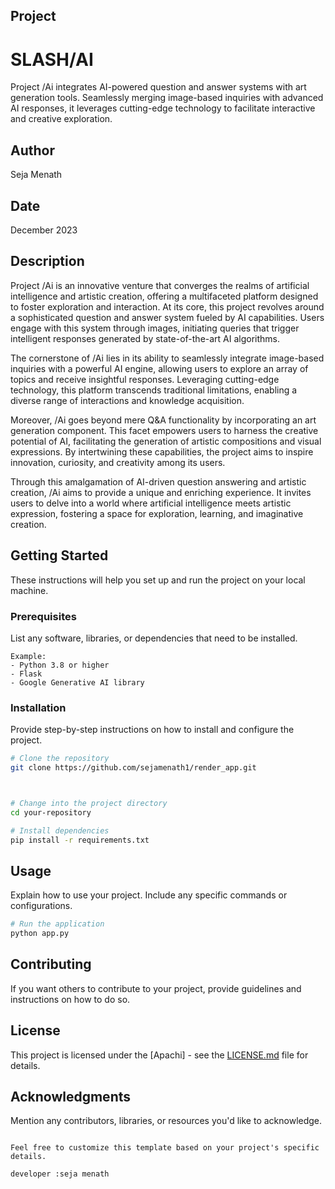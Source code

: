 
## Project 

# SLASH/AI

Project /Ai integrates AI-powered question and answer systems with art generation tools. Seamlessly merging image-based inquiries with advanced AI responses, it leverages cutting-edge technology to facilitate interactive and creative exploration.

## Author

Seja Menath

## Date

December 2023

## Description



Project /Ai is an innovative venture that converges the realms of artificial intelligence and artistic creation, offering a multifaceted platform designed to foster exploration and interaction. At its core, this project revolves around a sophisticated question and answer system fueled by AI capabilities. Users engage with this system through images, initiating queries that trigger intelligent responses generated by state-of-the-art AI algorithms.

The cornerstone of /Ai lies in its ability to seamlessly integrate image-based inquiries with a powerful AI engine, allowing users to explore an array of topics and receive insightful responses. Leveraging cutting-edge technology, this platform transcends traditional limitations, enabling a diverse range of interactions and knowledge acquisition.

Moreover, /Ai goes beyond mere Q&A functionality by incorporating an art generation component. This facet empowers users to harness the creative potential of AI, facilitating the generation of artistic compositions and visual expressions. By intertwining these capabilities, the project aims to inspire innovation, curiosity, and creativity among its users.

Through this amalgamation of AI-driven question answering and artistic creation, /Ai aims to provide a unique and enriching experience. It invites users to delve into a world where artificial intelligence meets artistic expression, fostering a space for exploration, learning, and imaginative creation.

## Getting Started

These instructions will help you set up and run the project on your local machine.

### Prerequisites

List any software, libraries, or dependencies that need to be installed.

```
Example:
- Python 3.8 or higher
- Flask
- Google Generative AI library
```

### Installation

Provide step-by-step instructions on how to install and configure the project.

```bash
# Clone the repository
git clone https://github.com/sejamenath1/render_app.git



# Change into the project directory
cd your-repository

# Install dependencies
pip install -r requirements.txt
```

## Usage

Explain how to use your project. Include any specific commands or configurations.

```bash
# Run the application
python app.py
```

## Contributing

If you want others to contribute to your project, provide guidelines and instructions on how to do so.

## License

This project is licensed under the [Apachi] - see the [LICENSE.md](LICENSE.md) file for details.

## Acknowledgments

Mention any contributors, libraries, or resources you'd like to acknowledge.

```

Feel free to customize this template based on your project's specific details.

developer :seja menath
